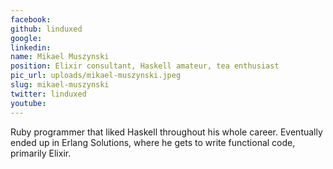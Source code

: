 ```yaml
---
facebook: 
github: linduxed
google: 
linkedin: 
name: Mikael Muszynski
position: Elixir consultant, Haskell amateur, tea enthusiast
pic_url: uploads/mikael-muszynski.jpeg
slug: mikael-muszynski
twitter: linduxed
youtube: 
---
```

<p>Ruby programmer that liked Haskell throughout his whole career. Eventually ended up in Erlang Solutions, where he gets to write functional code, primarily Elixir.</p>
